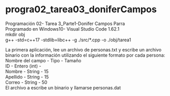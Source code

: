 
# progra02_tarea03_doniferCampos
Programación 02- Tarea 3_Parte1-Donifer Campos Parra <br />
Programado en Windows10- Visual Studio Code 1.62.1 <br />
mkdir obj <br />
g++ -std=c++17 -stdlib=libc++ -g ./src/*.cpp -o ./obj/tarea1 <br /> 

La primera aplicación, lee un archivo de personas.txt y escribe un archivo binario con
la información utilizando el siguiente formato por cada persona: <br />
Nombre del campo -    Tipo      -  Tamaño <br />
ID               - Entero (int) - <br />
Nombre           - String       -    15 <br />
Apellido         -  String      -    15 <br />
Correo           -  String      -    50 <br />
El archivo a escribe un binario y llamarse personas.dat <br />